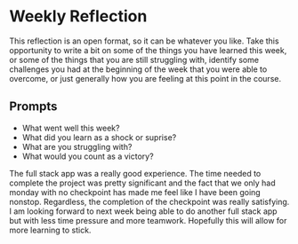 # Weekly Reflection
This reflection is an open format, so it can be whatever you like. Take this opportunity to write a bit on some of the things you have learned this week, or some of the things that you are still struggling with, identify some challenges you had at the beginning of the week that you were able to overcome, or just generally how you are feeling at this point in the course.

## Prompts
- What went well this week?
- What did you learn as a shock or suprise?
- What are you struggling with?
- What would you count as a victory?

The full stack app was a really good experience. The time needed to complete the project was pretty significant and the fact that we only had monday with no checkpoint has made me feel like I have been going nonstop. Regardless, the completion of the checkpoint was really satisfying. I am looking forward to next week being able to do another full stack app but with less time pressure and more teamwork. Hopefully this will allow for more learning to stick.
